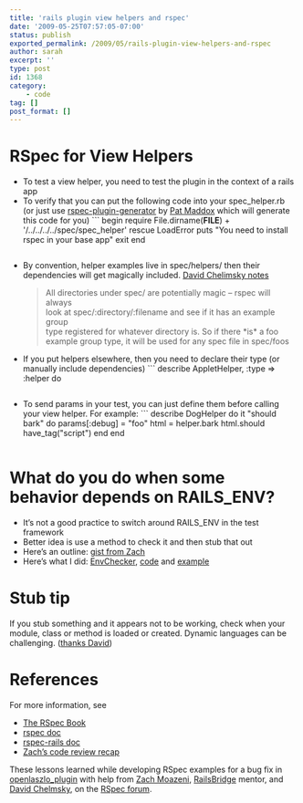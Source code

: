 ```yaml
---
title: 'rails plugin view helpers and rspec'
date: '2009-05-25T07:57:05-07:00'
status: publish
exported_permalink: /2009/05/rails-plugin-view-helpers-and-rspec
author: sarah
excerpt: ''
type: post
id: 1368
category:
    - code
tag: []
post_format: []
---
```

RSpec for View Helpers
======================

- To test a view helper, you need to test the plugin in the context of a rails app
- To verify that you can put the following code into your spec\_helper.rb (or just use [rspec-plugin-generator](http://wiki.github.com/pat-maddox/rspec-plugin-generator/installation-and-basic-use) by [Pat Maddox](http://www.patmaddox.com/blog/) which will generate this code for you) ```
  begin
    require File.dirname(__FILE__) + '/../../../../spec/spec_helper'
  rescue LoadError
    puts "You need to install rspec in your base app"
    exit
  end
  ```
- By convention, helper examples live in spec/helpers/ then their dependencies will get magically included. [<span class="name"> David Chelimsky notes</span>](http://www.ruby-forum.com/topic/187635#819442)  
  > All directories under spec/ are potentially magic – rspec will always  
  > look at spec/:directory/:filename and see if it has an example group  
  > type registered for whatever directory is. So if there \*is\* a foo  
  > example group type, it will be used for any spec file in spec/foos
- If you put helpers elsewhere, then you need to declare their type (or manually include dependencies) ```
  describe AppletHelper, :type => :helper do
  ```
- To send params in your test, you can just define them before calling your view helper. For example: ```
  describe DogHelper do
    it "should bark" do
      params[:debug] = "foo"
      html = helper.bark
      html.should have_tag("script")
    end
  end
  ```

What do you do when some behavior depends on RAILS\_ENV?
========================================================

- It’s not a good practice to switch around RAILS\_ENV in the test framework
- Better idea is use a method to check it and then stub that out
- Here’s an outline: [gist from Zach](https://gist.github.com/71a30f8d26928dfe9663)
- Here’s what I did: [EnvChecker](http://github.com/ultrasaurus/openlaszlo_plugin/blob/112c83bd4bc2b9f877e1326862fdc74594970f04/lib/env_checker.rb), [code](http://github.com/ultrasaurus/openlaszlo_plugin/blob/112c83bd4bc2b9f877e1326862fdc74594970f04/lib/applet_view_helper.rb#L44) and [example](http://github.com/ultrasaurus/openlaszlo_plugin/blob/67cce59b77dc8352d032ae122e318bebf8879f04/spec/applet_view_helper_spec.rb)

Stub tip
========

If you stub something and it appears not to be working, check when your module, class or method is loaded or created. Dynamic languages can be challenging. ([thanks David](http://www.ruby-forum.com/topic/187734#new))

References
==========

For more information, see

- [The RSpec Book](http://www.pragprog.com/titles/achbd/the-rspec-book)
- [rspec doc](http://rspec.rubyforge.org/rspec/1.2.6/)
- [rspec-rails doc](http://rspec.rubyforge.org/rspec-rails/1.2.6/)
- [Zach’s code review recap](http://wiki.railsbridge.org/projects/railsbridge/wiki/CodeReviewStudents)

These lessons learned while developing RSpec examples for a bug fix in [openlaszlo\_plugin](http://github.com/ultrasaurus/openlaszlo_plugin/tree/master) with help from [Zach Moazeni](http://simplechatter.com/), [RailsBridge](http://railsbridge.org/) mentor, and [David Chelmsky](http://blog.davidchelimsky.net/), on the [RSpec forum](http://www.ruby-forum.com/forum/32).